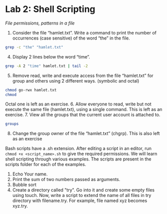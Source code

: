 # Lab 2: Shell Scripting
*File permissions, patterns in a file*

1. Consider the file “hamlet.txt”. Write a command to print the number of occurrences (case sensitive) of the word “the” in the file.
```bash
grep -c "the" "hamlet.txt"
``` 
4. Display 2 lines below the word “time”.
```bash
grep -A 2 "time" hamlet.txt | tail -2
```
5. Remove read, write and execute access from the file “hamlet.txt” for group and others using 2 different ways. (symbolic and octal)
```bash
chmod go-rwx hamlet.txt
chmod 
```
Octal one is left as an exercise.
6. Allow everyone to read, write but not execute the same file (hamlet.txt), using a single command. This is left as an exercise.
7. View all the groups that the current user account is attached to.
```bash
groups
```
8. Change the group owner of the file “hamlet.txt” (chgrp). This is also left as an exercise

Bash scripts have a .sh extension. After editing a script in an editor, run `chmod +x <script_name>.sh` to give the required
permissions.
We will learn shell scripting through various examples. The scripts are present in the scripts folder for each of the examples.
1. Echo Your name.
2. Print the sum of two numbers passed as arguments.
3. Bubble sort
4. Create a directory called "try". Go into it and create some empty files using touch. Now, write a script to extend the name
of all files in try directory with filename.try. For example, file named xyz becomes xyz.try.

